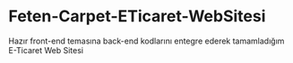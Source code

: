 # Feten-Carpet-ETicaret-WebSitesi
 Hazır front-end temasına back-end kodlarını entegre ederek tamamladığım E-Ticaret Web Sitesi
